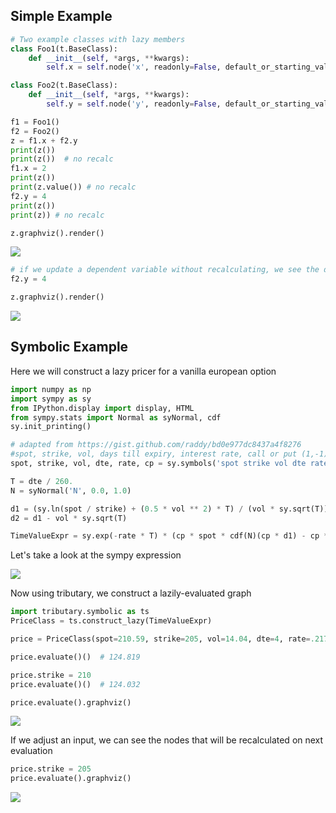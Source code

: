 ## Simple Example
```python
# Two example classes with lazy members
class Foo1(t.BaseClass):
    def __init__(self, *args, **kwargs):
        self.x = self.node('x', readonly=False, default_or_starting_value=1, trace=True)

class Foo2(t.BaseClass):
    def __init__(self, *args, **kwargs):
        self.y = self.node('y', readonly=False, default_or_starting_value=2, trace=True)

f1 = Foo1()
f2 = Foo2()
z = f1.x + f2.y
print(z())
print(z())  # no recalc
f1.x = 2
print(z())
print(z.value()) # no recalc
f2.y = 4
print(z())
print(z)) # no recalc

z.graphviz().render()
```

![](https://raw.githubusercontent.com/timkpaine/tributary/master/docs/img/lazy/example1.png)

```python
# if we update a dependent variable without recalculating, we see the dependencies
f2.y = 4

z.graphviz().render()
```
![](https://raw.githubusercontent.com/timkpaine/tributary/master/docs/img/lazy/example2.png)

## Symbolic Example
Here we will construct a lazy pricer for a vanilla european option

```python
import numpy as np
import sympy as sy
from IPython.display import display, HTML
from sympy.stats import Normal as syNormal, cdf
sy.init_printing()

# adapted from https://gist.github.com/raddy/bd0e977dc8437a4f8276
#spot, strike, vol, days till expiry, interest rate, call or put (1,-1)
spot, strike, vol, dte, rate, cp = sy.symbols('spot strike vol dte rate cp')

T = dte / 260.
N = syNormal('N', 0.0, 1.0)

d1 = (sy.ln(spot / strike) + (0.5 * vol ** 2) * T) / (vol * sy.sqrt(T))
d2 = d1 - vol * sy.sqrt(T)

TimeValueExpr = sy.exp(-rate * T) * (cp * spot * cdf(N)(cp * d1) - cp * strike  * cdf(N)(cp * d2))
```

Let's take a look at the sympy expression

![](https://raw.githubusercontent.com/timkpaine/tributary/master/docs/img/lazy/example3.png)

Now using tributary, we construct a lazily-evaluated graph

```python
import tributary.symbolic as ts
PriceClass = ts.construct_lazy(TimeValueExpr)

price = PriceClass(spot=210.59, strike=205, vol=14.04, dte=4, rate=.2175, cp=-1)

price.evaluate()()  # 124.819

price.strike = 210
price.evaluate()()  # 124.032

price.evaluate().graphviz()
```

![](https://raw.githubusercontent.com/timkpaine/tributary/master/docs/img/lazy/example4.svg)

If we adjust an input, we can see the nodes that will be recalculated on next evaluation


```python
price.strike = 205
price.evaluate().graphviz()
```

![](https://raw.githubusercontent.com/timkpaine/tributary/master/docs/img/lazy/example5.svg)
